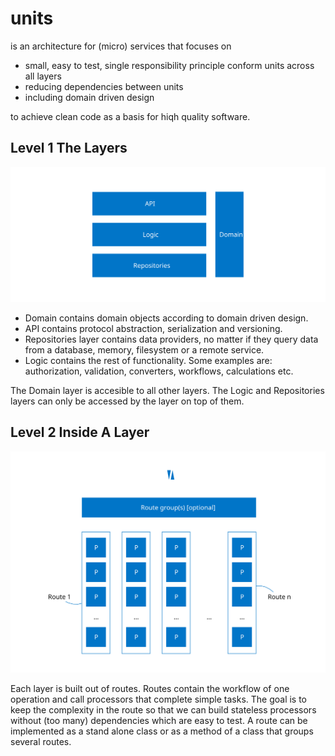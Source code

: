 # units

is an architecture for (micro) services that focuses on

- small, easy to test, single responsibility principle conform units across all layers
- reducing dependencies between units
- including domain driven design

to achieve clean code as a basis for hiqh quality software.

## Level 1 The Layers

![units-level1.svg](./units-level1.svg)

- Domain contains domain objects according to domain driven design.
- API contains protocol abstraction, serialization and versioning.
- Repositories layer contains data providers, no matter if they query data from a database, memory, filesystem or a remote service.
- Logic contains the rest of functionality. Some examples are: authorization, validation, converters, workflows, calculations etc.  

The Domain layer is accesible to all other layers. 
The Logic and Repositories layers can only be accessed by the layer on top of them.

## Level 2 Inside A Layer

![units-level2.svg](./units-level2.svg)

Each layer is built out of routes. 
Routes contain the workflow of one operation and call processors that complete simple tasks.
The goal is to keep the complexity in the route so that we can build stateless processors without (too many) dependencies which are easy to test.
A route can be implemented as a stand alone class or as a method of a class that groups several routes.












